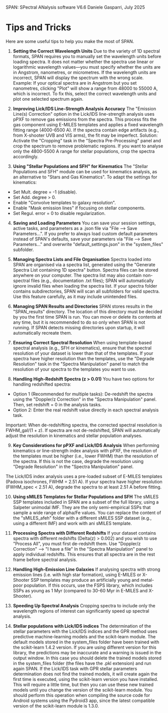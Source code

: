 SPAN: SPectral ANalysis software V6.6
Daniele Gasparri, July 2025

# Tips and Tricks #

Here are some useful tips to help you make the most of SPAN.

1. **Setting the Correct Wavelength Units**
Due to the variety of 1D spectral formats, SPAN requires you to manually set the wavelength units before loading spectra.
It does not matter whether the spectra use linear or logarithmic wavelength values—you must specify whether the units are in Angstrom, nanometres, or micrometres.
If the wavelength units are incorrect, SPAN will display the spectrum with the wrong scale.
Example: If your optical spectra are in Angstrom but you set nanometres, clicking "Plot" will show a range from 48000 to 55000 A, which is incorrect.
To fix this, select the correct wavelength units and plot one selected spectrum again.


2. **Improving Lick/IDS Line-Strength Analysis Accuracy**
The "Emission Line(s) Correction" option in the Lick/IDS line-strength analysis uses pPXF to remove gas emissions from the spectra. This process fits the gas component using E-MILES templates and applies a fixed wavelength fitting range (4000-6500 A). If the spectra contain edge artifacts (e.g., from X-shooter UVB and VIS arms), the fit may be imperfect.
Solution: Activate the "Cropping" task in the "Spectra Pre-Processing" panel and crop the spectrum to remove problematic regions. If you want to analyse only the 4800-5500 A range for stellar populations, crop the spectra accordingly.


3. **Using "Stellar Populations and SFH" for Kinematics**
The "Stellar Populations and SFH" module can be used for kinematics analysis, as an alternative to "Stars and Gas Kinematics". To adapt the settings for kinematics:
- Set Mult. degree = -1 (disable).
- Set Add. degree > 0.
- Enable "Convolve templates to galaxy resolution".
- Enable "Mask emission lines" if focusing on stellar components.
- Set Regul. error = 0 to disable regularization.


4. **Saving and Loading Parameters**
You can save your session settings, active tasks, and parameters as a .json file via "File --> Save Parameters...".
If you prefer to always load custom default parameters instead of SPAN's defaults, save your parameters via "File --> Save Parameters..." and overwrite "default_settings.json" in the "system_files" subfolder.


5. **Managing Spectra Lists and File Organisation**
Spectra loaded into SPAN are organised via a spectra list, generated using the "Generate Spectra List containing 1D spectra" button. Spectra files can be stored anywhere on your computer. The spectra list may also contain non-spectral files (e.g., documentation .txt files); SPAN will automatically ignore invalid files when loading the spectra list.
If your spectra folder contains subdirectories, SPAN will scan all subfolders for valid spectra. Use this feature carefully, as it may include unintended files.


6. **Managing SPAN Results and Directories**
SPAN stores results in the "SPAN_results" directory. The location of this directory must be decided by you the first time SPAN is run. You can move or delete its contents at any time, but it is recommended to do so only when SPAN is not running.
If SPAN detects missing directories upon startup, it will automatically recreate them.


7. **Ensuring Correct Spectral Resolution**
When using template-based spectral analysis (e.g., SFH or kinematics), ensure that the spectral resolution of your dataset is lower than that of the templates. If your spectra have higher resolution than the templates, use the "Degrade Resolution" task in the "Spectra Manipulation" panel to match the resolution of your spectra to the templates you want to use.


8. **Handling High-Redshift Spectra (z > 0.01)**
You have two options for handling redshifted spectra:
- Option 1 (Recommended for multiple tasks): De-redshift the spectra using the "Doppler/z Correction" in the "Spectra Manipulation" panel. Then, set redshift = 0 in the analysis tasks.
- Option 2: Enter the real redshift value directly in each spectral analysis task.

Important:
When de-redshifting spectra, the corrected spectral resolution is FWHM_gal/(1 + z). If spectra are not de-redshifted, SPAN will automatically adjust the resolution in kinematics and stellar population analyses.


9. **Key Considerations for pPXF and Lick/IDS Analysis**
When performing kinematics or line-strength index analysis with pPXF, the resolution of the templates must be higher (i.e., lower FWHM) than the resolution of the spectra.
If this is not the case, degrade the resolution using "Degrade Resolution" in the "Spectra Manipulation" panel.

The Lick/IDS index analysis uses a pre-loaded subset of E-MILES templates (Padova isochrones, FWHM = 2.51 A).
If your spectra have higher resolution (FWHM_spec < 2.51 A), degrade the spectra to at least 2.51 A before fitting.


10. **Using sMILES Templates for Stellar Populations and SFH**
The sMILES SSP templates included in SPAN are a subset of the full library, using a Salpeter unimodal IMF.
They are the only semi-empirical SSPs that sample a wide range of alpha/Fe values.
You can replace the content of the "sMILES_afeh" folder with a different sMILES SSP dataset (e.g., using a different IMF) and work with ani sMILES template.


11. **Processing Spectra with Different Redshifts**
If your dataset contains spectra with different redshifts (Delta(z) > 0.002) and you wish to use "Process All", you must first de-redshift them.
Use "Doppler/z Correction" --> "I have a file" In the "Spectra Manipulation" panel to apply individual redshifts.
This ensures that all spectra are in the rest frame before spectral analysis.


12. **Handling High-Emission Line Galaxies**
If analysing spectra with strong emission lines (i.e. with high star formation), using E-MILES or X-Shooter SSP templates may produce an artificially young and metal-poor population.
If this occurs, use the FSPS library, which includes SSPs as young as 1 Myr (compared to 30-60 Myr in E-MILES and X-Shooter).


13. **Speeding Up Spectral Analysis**
Cropping spectra to include only the wavelength regions of interest can significantly speed up spectral analysis.


14. **Stellar populations with Lick/IDS indices**
The determination of the stellar parameters with the Lick/IDS indices and the GPR method uses predictive machine-learning models and the scikit-learn module. The default models stored in the system_files folder have been trained with the scikit-learn 1.4.2 version. If you are using different version for this library, the predictions may be inaccurate and a warning is issued in the output window. In this case you should delete the trained models stored in the system_files folder (the files have the .pkl extension) and run again SPAN. If the Lick/IDS task with GPR stellar parameters determination does not find the trained models, it will create again the first time is executed, using the scikit-learn version you have installed. This will require a little time, but then you can use these new trained models until you change the version of the scikit-learn module. You should perform this operation when compiling the source code for Android systems using the Pydroid3 app, since the latest compatible version of the scikit-learn module is 1.3.0.
